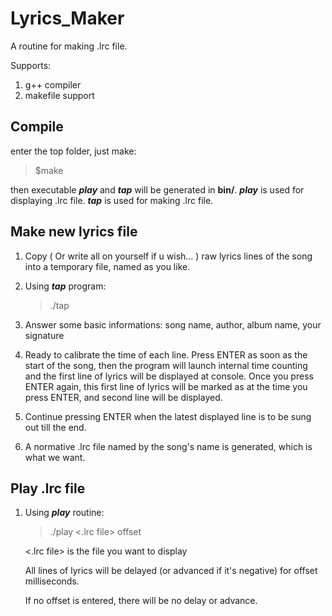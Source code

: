 # Lyrics_Maker

A routine for making .lrc file.

Supports:

1. g++ compiler
2. makefile support



## Compile

enter the top folder, just make:

> $make

then executable ***play*** and ***tap*** will be generated in **bin/**. ***play*** is used for displaying .lrc file. ***tap*** is used for making .lrc file.



## Make new lyrics file

1. Copy ( Or write all on yourself if u wish... ) raw lyrics lines of the song into a temporary file, named as you like.

2. Using ***tap*** program:

   > ./tap <raw lyrics file>

3. Answer some basic informations:  song name,  author, album name, your signature

4. Ready to calibrate the time of each line.  Press ENTER as soon as the start of the song, then the program will launch internal time counting and the first line of lyrics will be displayed at console. Once you press ENTER again, this first line of lyrics will be marked as at the time you press ENTER, and second line will be displayed. 

5. Continue pressing ENTER when the latest displayed line is to be sung out till the end.

6. A normative .lrc file named by the song's name is generated, which is what we want.



## Play .lrc file

1. Using ***play*** routine:

   > ./play <.lrc file> offset

   <.lrc file> is the file you want to display

   All lines of lyrics will be delayed (or advanced if it's negative) for offset milliseconds.

   If no offset is entered, there will be no delay or advance.



